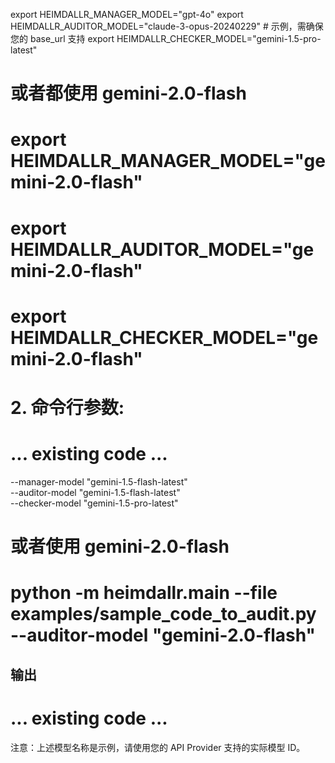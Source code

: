 export HEIMDALLR_MANAGER_MODEL="gpt-4o"
export HEIMDALLR_AUDITOR_MODEL="claude-3-opus-20240229" # 示例，需确保您的 base_url 支持
export HEIMDALLR_CHECKER_MODEL="gemini-1.5-pro-latest"
# 或者都使用 gemini-2.0-flash
# export HEIMDALLR_MANAGER_MODEL="gemini-2.0-flash"
# export HEIMDALLR_AUDITOR_MODEL="gemini-2.0-flash"
# export HEIMDALLR_CHECKER_MODEL="gemini-2.0-flash"

# 2.  **命令行参数**:
# ... existing code ...
--manager-model "gemini-1.5-flash-latest" \
--auditor-model "gemini-1.5-flash-latest" \
--checker-model "gemini-1.5-pro-latest"
# 或者使用 gemini-2.0-flash
# python -m heimdallr.main --file examples/sample_code_to_audit.py --auditor-model "gemini-2.0-flash"

## 输出
# ... existing code ...

注意：上述模型名称是示例，请使用您的 API Provider 支持的实际模型 ID。 